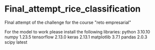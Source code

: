 # Final_attempt_rice_classification
FInal attempt of the challenge for the course "reto empresarial"

For the model to work please install the following libraries:
python 3.10.10
numpy 1.23.5
tensorflow 2.13.0
keras 2.13.1
matplotlib 3.7.1
pandas 2.0.3
scipy latest
